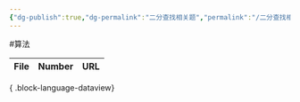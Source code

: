 ```yaml
---
{"dg-publish":true,"dg-permalink":"二分查找相关题","permalink":"/二分查找相关题/"}
---
```



#算法 

| File | Number | URL |
| ---- | ------ | --- |

{ .block-language-dataview}
